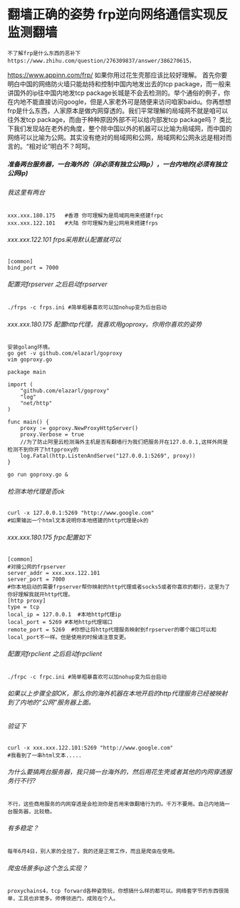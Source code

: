 # 翻墙正确的姿势 frp逆向网络通信实现反监测翻墙
	不了解frp是什么东西的恶补下https://www.zhihu.com/question/276309837/answer/386270615，
 https://www.appinn.com/frp/ 如果你用过花生壳那应该比较好理解。
	首先你要明白中国的网络防火墙只能劫持和控制中国内地发出去的tcp package，而一般来讲国外的ip往中国内地发tcp package长城是不会去检测的。举个通俗的例子，你在内地不能直接访问google，但是人家老外可是随便来访问咱家baidu。你再想想frp是什么东西，人家原本是做内网穿透的。我们平常理解的局域网不就是咱可以往外发tcp package，而由于种种原因外部不可以给内部发tcp package吗？
	类比下我们发现站在老外的角度，整个除中国以外的机器可以比喻为局域网，而中国的网络可以比喻为公网。其实没有绝对的局域网和公网，局域网和公网永远是相对而言的。“相对论”明白不？呵呵。


##### 准备两台服务器，一台海外的（非必须有独立公网ip），一台内地的(必须有独立公网ip)
###### 我这里有两台
	xxx.xxx.180.175   #香港 你可理解为是局域网用来搭建frpc
	xxx.xxx.122.101   #大陆 你可理解为是公网用来搭建frps

###### xxx.xxx.122.101 frps采用默认配置就可以
```shell
[common]
bind_port = 7000
```
###### 配置完frpserver 之后启动frpserver
```shell
./frps -c frps.ini #简单粗暴喜欢可以加nohup变为后台启动
```
###### xxx.xxx.180.175 配置http代理，我喜欢用goproxy。你用你喜欢的姿势
	安装golang环境。
	go get -v github.com/elazarl/goproxy
	vim goproxy.go
```golang
package main

import (
    "github.com/elazarl/goproxy"
    "log"
    "net/http"
)

func main() {
    proxy := goproxy.NewProxyHttpServer()
    proxy.Verbose = true
    //为了防止阿里云检测海外主机是否有翻墙行为我们把服务开在127.0.0.1,这样外网是检测不到你开了httpproxy的
    log.Fatal(http.ListenAndServe("127.0.0.1:5269", proxy))
}
```
	go run goproxy.go &
###### 检测本地代理是否ok
```shell
curl -x 127.0.0.1:5269 "http://www.google.com"  
#如果输出一个html文本说明你本地搭建的http代理是ok的
```

###### xxx.xxx.180.175 frpc配置如下
```shell
[common]
#对接公网的frpserver
server_addr = xxx.xxx.122.101
server_port = 7000
#你本地启动的需要frpserver帮你映射的http代理或者socks5或者你喜欢的都行，这里为了你好理解我就开http代理。
[http proxy]
type = tcp
local_ip = 127.0.0.1  #本地http代理ip
local_port = 5269 #本地http代理端口
remote_port = 5269  #你想让将http代理服务映射到frpserver的哪个端口可以和local_port不一样。但是使用的时候请注意变更。
```
###### 配置完frpclient 之后启动frpclient
```shell
./frpc -c frpc.ini #简单粗暴喜欢可以加nohup变为后台启动
```
###### 如果以上步骤全部OK，那么你的海外机器在本地开启的http代理服务已经被映射到了内地的“公网”服务器上面。
###### 验证下
```shell
curl -x xxx.xxx.122.101:5269 "http://www.google.com"
#我看到了一串html文本.....
```
###### 为什么要搞两台服务器，我只搞一台海外的，然后用花生壳或者其他的内网穿透服务行不行?
	不行，这些商用服务的内网穿透是会检测你是否用来做翻墙行为的。千万不要用。自己内地搞一台服务器，比较稳。
###### 有多稳定？
	每年6月4日，别人家的全挂了。我的还是正常工作，而且是爬虫在使用。
###### 爬虫场景多ip这个怎么实现？
	proxychains4，tcp forward各种姿势玩，你想搞什么样的都可以。网络套字节的东西很简单，工具也非常多。师傅领进门，成败在个人。
